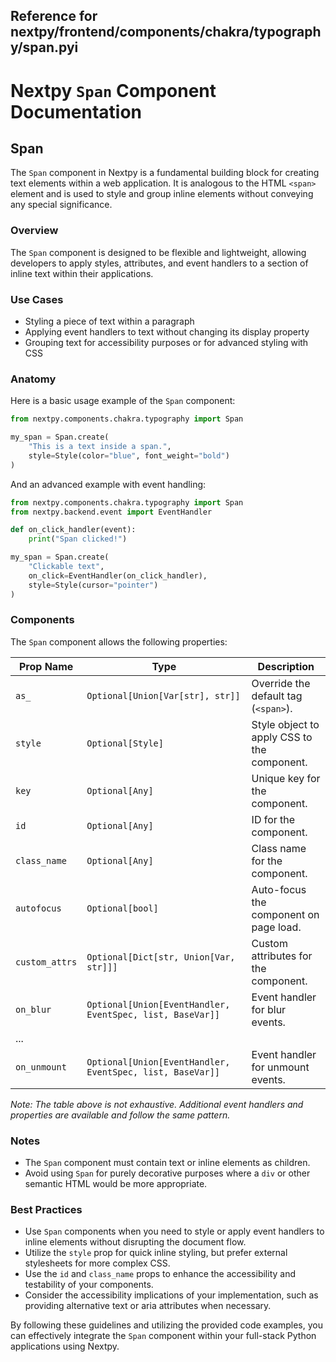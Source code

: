 ##  Reference for nextpy/frontend/components/chakra/typography/span.pyi

# Nextpy `Span` Component Documentation

## Span

The `Span` component in Nextpy is a fundamental building block for creating text elements within a web application. It is analogous to the HTML `<span>` element and is used to style and group inline elements without conveying any special significance.

### Overview

The `Span` component is designed to be flexible and lightweight, allowing developers to apply styles, attributes, and event handlers to a section of inline text within their applications.

### Use Cases

- Styling a piece of text within a paragraph
- Applying event handlers to text without changing its display property
- Grouping text for accessibility purposes or for advanced styling with CSS

### Anatomy

Here is a basic usage example of the `Span` component:

```python
from nextpy.components.chakra.typography import Span

my_span = Span.create(
    "This is a text inside a span.",
    style=Style(color="blue", font_weight="bold")
)
```

And an advanced example with event handling:

```python
from nextpy.components.chakra.typography import Span
from nextpy.backend.event import EventHandler

def on_click_handler(event):
    print("Span clicked!")

my_span = Span.create(
    "Clickable text",
    on_click=EventHandler(on_click_handler),
    style=Style(cursor="pointer")
)
```

### Components

The `Span` component allows the following properties:

| Prop Name      | Type                                                   | Description                                   |
|----------------|--------------------------------------------------------|-----------------------------------------------|
| `as_`          | `Optional[Union[Var[str], str]]`                       | Override the default tag (`<span>`).         |
| `style`        | `Optional[Style]`                                      | Style object to apply CSS to the component.   |
| `key`          | `Optional[Any]`                                        | Unique key for the component.                 |
| `id`           | `Optional[Any]`                                        | ID for the component.                         |
| `class_name`   | `Optional[Any]`                                        | Class name for the component.                 |
| `autofocus`    | `Optional[bool]`                                       | Auto-focus the component on page load.        |
| `custom_attrs` | `Optional[Dict[str, Union[Var, str]]]`                 | Custom attributes for the component.          |
| `on_blur`      | `Optional[Union[EventHandler, EventSpec, list, BaseVar]]` | Event handler for blur events.              |
| ...            |                                                        |                                               |
| `on_unmount`   | `Optional[Union[EventHandler, EventSpec, list, BaseVar]]` | Event handler for unmount events.           |

*Note: The table above is not exhaustive. Additional event handlers and properties are available and follow the same pattern.*

### Notes

- The `Span` component must contain text or inline elements as children.
- Avoid using `Span` for purely decorative purposes where a `div` or other semantic HTML would be more appropriate.

### Best Practices

- Use `Span` components when you need to style or apply event handlers to inline elements without disrupting the document flow.
- Utilize the `style` prop for quick inline styling, but prefer external stylesheets for more complex CSS.
- Use the `id` and `class_name` props to enhance the accessibility and testability of your components.
- Consider the accessibility implications of your implementation, such as providing alternative text or aria attributes when necessary.

By following these guidelines and utilizing the provided code examples, you can effectively integrate the `Span` component within your full-stack Python applications using Nextpy.